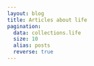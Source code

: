 ```yaml
---
layout: blog
title: Articles about life
pagination:
  data: collections.life
  size: 10
  alias: posts
  reverse: true
---
```


